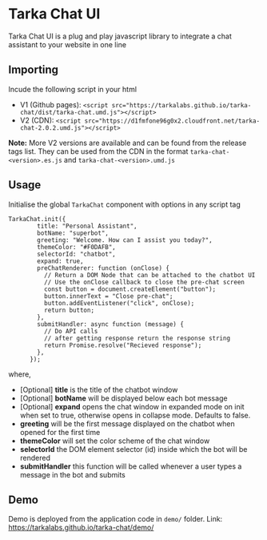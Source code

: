 # Tarka Chat UI

Tarka Chat UI is a plug and play javascript library to integrate a chat assistant to your website in one line

## Importing

Incude the following script in your html

- V1 (Github pages): `<script src="https://tarkalabs.github.io/tarka-chat/dist/tarka-chat.umd.js"></script>`
- V2 (CDN): `<script src="https://d1fmfone96g0x2.cloudfront.net/tarka-chat-2.0.2.umd.js"></script>`

**Note:** More V2 versions are available and can be found from the release tags list. They can be used from the CDN in the format `tarka-chat-<version>.es.js` and `tarka-chat-<version>.umd.js`

## Usage

Initialise the global `TarkaChat` component with options in any script tag

```
TarkaChat.init({
        title: "Personal Assistant",
        botName: "superbot",
        greeting: "Welcome. How can I assist you today?",
        themeColor: "#F0DAFB",
        selectorId: "chatbot",
        expand: true,
        preChatRenderer: function (onClose) {
          // Return a DOM Node that can be attached to the chatbot UI
          // Use the onClose callback to close the pre-chat screen
          const button = document.createElement("button");
          button.innerText = "Close pre-chat";
          button.addEventListener("click", onClose);
          return button;
        },
        submitHandler: async function (message) {
          // Do API calls
          // after getting response return the response string
          return Promise.resolve("Recieved response");
        },
      });
```

where,

- [Optional] **title** is the title of the chatbot window
- [Optional] **botName** will be displayed below each bot message
- [Optional] **expand** opens the chat window in expanded mode on init when set to true, otherwise opens in collapse mode. Defaults to false.
- **greeting** will be the first message displayed on the chatbot when opened for the first time
- **themeColor** will set the color scheme of the chat window
- **selectorId** the DOM element selector (id) inside which the bot will be rendered
- **submitHandler** this function will be called whenever a user types a message in the bot and submits


## Demo

Demo is deployed from the application code in `demo/` folder.
Link: https://tarkalabs.github.io/tarka-chat/demo/
